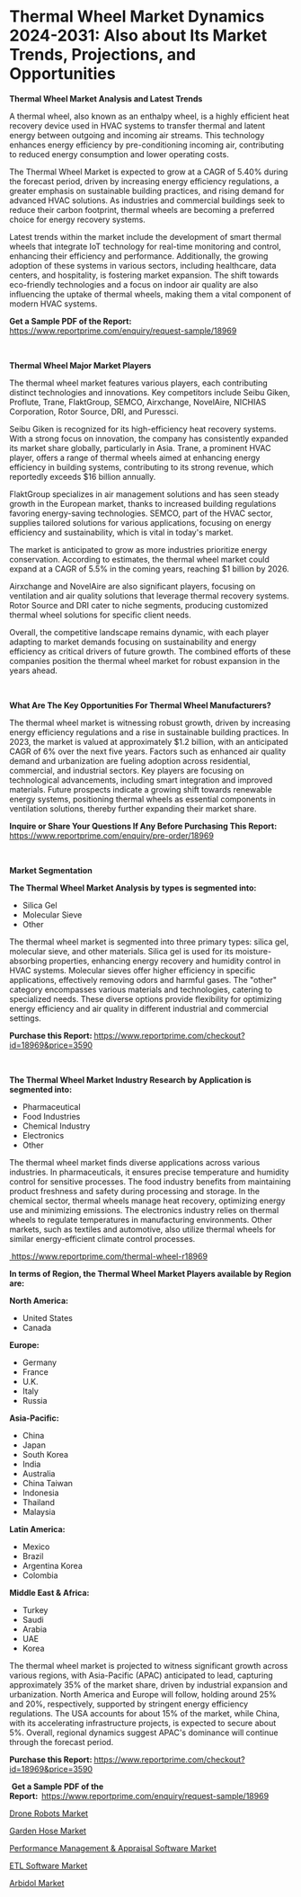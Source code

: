 <p><h1>Thermal Wheel Market Dynamics 2024-2031: Also about Its Market Trends, Projections, and Opportunities</h1></p><p><strong>Thermal Wheel Market Analysis and Latest Trends</strong></p>
<p><p>A thermal wheel, also known as an enthalpy wheel, is a highly efficient heat recovery device used in HVAC systems to transfer thermal and latent energy between outgoing and incoming air streams. This technology enhances energy efficiency by pre-conditioning incoming air, contributing to reduced energy consumption and lower operating costs.</p><p>The Thermal Wheel Market is expected to grow at a CAGR of 5.40% during the forecast period, driven by increasing energy efficiency regulations, a greater emphasis on sustainable building practices, and rising demand for advanced HVAC solutions. As industries and commercial buildings seek to reduce their carbon footprint, thermal wheels are becoming a preferred choice for energy recovery systems.</p><p>Latest trends within the market include the development of smart thermal wheels that integrate IoT technology for real-time monitoring and control, enhancing their efficiency and performance. Additionally, the growing adoption of these systems in various sectors, including healthcare, data centers, and hospitality, is fostering market expansion. The shift towards eco-friendly technologies and a focus on indoor air quality are also influencing the uptake of thermal wheels, making them a vital component of modern HVAC systems.</p></p>
<p><strong>Get a Sample PDF of the Report:&nbsp;</strong> <a href="https://www.reportprime.com/enquiry/request-sample/18969?utm_campaign=9&utm_medium=2&utm_source=Github&utm_content=ia&utm_term=22112024&utm_id=thermal-wheel">https://www.reportprime.com/enquiry/request-sample/18969</a></p>
<p>&nbsp;</p>
<p><strong>Thermal Wheel Major Market Players</strong></p>
<p><p>The thermal wheel market features various players, each contributing distinct technologies and innovations. Key competitors include Seibu Giken, Proflute, Trane, FlaktGroup, SEMCO, Airxchange, NovelAire, NICHIAS Corporation, Rotor Source, DRI, and Puressci.</p><p>Seibu Giken is recognized for its high-efficiency heat recovery systems. With a strong focus on innovation, the company has consistently expanded its market share globally, particularly in Asia. Trane, a prominent HVAC player, offers a range of thermal wheels aimed at enhancing energy efficiency in building systems, contributing to its strong revenue, which reportedly exceeds $16 billion annually. </p><p>FlaktGroup specializes in air management solutions and has seen steady growth in the European market, thanks to increased building regulations favoring energy-saving technologies. SEMCO, part of the HVAC sector, supplies tailored solutions for various applications, focusing on energy efficiency and sustainability, which is vital in today's market.</p><p>The market is anticipated to grow as more industries prioritize energy conservation. According to estimates, the thermal wheel market could expand at a CAGR of 5.5% in the coming years, reaching $1 billion by 2026.</p><p>Airxchange and NovelAire are also significant players, focusing on ventilation and air quality solutions that leverage thermal recovery systems. Rotor Source and DRI cater to niche segments, producing customized thermal wheel solutions for specific client needs.</p><p>Overall, the competitive landscape remains dynamic, with each player adapting to market demands focusing on sustainability and energy efficiency as critical drivers of future growth. The combined efforts of these companies position the thermal wheel market for robust expansion in the years ahead.</p></p>
<p>&nbsp;</p>
<p><strong>What Are The Key Opportunities For Thermal Wheel Manufacturers?</strong></p>
<p><p>The thermal wheel market is witnessing robust growth, driven by increasing energy efficiency regulations and a rise in sustainable building practices. In 2023, the market is valued at approximately $1.2 billion, with an anticipated CAGR of 6% over the next five years. Factors such as enhanced air quality demand and urbanization are fueling adoption across residential, commercial, and industrial sectors. Key players are focusing on technological advancements, including smart integration and improved materials. Future prospects indicate a growing shift towards renewable energy systems, positioning thermal wheels as essential components in ventilation solutions, thereby further expanding their market share.</p></p>
<p><strong>Inquire or Share Your Questions If Any Before Purchasing This Report:</strong> <a href="https://www.reportprime.com/enquiry/pre-order/18969?utm_campaign=9&utm_medium=2&utm_source=Github&utm_content=ia&utm_term=22112024&utm_id=thermal-wheel">https://www.reportprime.com/enquiry/pre-order/18969</a></p>
<p>&nbsp;</p>
<p><strong>Market Segmentation</strong></p>
<p><strong>The Thermal Wheel Market Analysis by types is segmented into:</strong></p>
<p><ul><li>Silica Gel</li><li>Molecular Sieve</li><li>Other</li></ul></p>
<p><p>The thermal wheel market is segmented into three primary types: silica gel, molecular sieve, and other materials. Silica gel is used for its moisture-absorbing properties, enhancing energy recovery and humidity control in HVAC systems. Molecular sieves offer higher efficiency in specific applications, effectively removing odors and harmful gases. The "other" category encompasses various materials and technologies, catering to specialized needs. These diverse options provide flexibility for optimizing energy efficiency and air quality in different industrial and commercial settings.</p></p>
<p><strong>Purchase this Report:&nbsp;</strong><a href="https://www.reportprime.com/checkout?id=18969&price=3590&utm_campaign=9&utm_medium=2&utm_source=Github&utm_content=ia&utm_term=22112024&utm_id=thermal-wheel">https://www.reportprime.com/checkout?id=18969&price=3590</a></p>
<p>&nbsp;</p>
<p><strong>The Thermal Wheel Market Industry Research by Application is segmented into:</strong></p>
<p><ul><li>Pharmaceutical</li><li>Food Industries</li><li>Chemical Industry</li><li>Electronics</li><li>Other</li></ul></p>
<p><p>The thermal wheel market finds diverse applications across various industries. In pharmaceuticals, it ensures precise temperature and humidity control for sensitive processes. The food industry benefits from maintaining product freshness and safety during processing and storage. In the chemical sector, thermal wheels manage heat recovery, optimizing energy use and minimizing emissions. The electronics industry relies on thermal wheels to regulate temperatures in manufacturing environments. Other markets, such as textiles and automotive, also utilize thermal wheels for similar energy-efficient climate control processes.</p></p>
<p><a href="https://www.reportprime.com/thermal-wheel-r18969?utm_campaign=9&utm_medium=2&utm_source=Github&utm_content=ia&utm_term=22112024&utm_id=thermal-wheel">&nbsp;https://www.reportprime.com/thermal-wheel-r18969</a></p>
<p><strong>In terms of Region, the Thermal Wheel Market Players available by Region are:</strong></p>
<p>
    <p> <strong> North America: </strong>
        <ul>
            <li>United States</li>
            <li>Canada</li>
        </ul>
        </p> 
    <p> <strong> Europe: </strong>
        <ul>
            <li>Germany</li>
            <li>France</li>
            <li>U.K.</li>
            <li>Italy</li>
            <li>Russia</li>
        </ul>
        </p> 
    <p> <strong> Asia-Pacific: </strong>
        <ul>
            <li>China</li>
            <li>Japan</li>
            <li>South Korea</li>
            <li>India</li>
            <li>Australia</li>
            <li>China Taiwan</li>
            <li>Indonesia</li>
            <li>Thailand</li>
            <li>Malaysia</li>
        </ul>
        </p> 
    <p> <strong> Latin America: </strong>
        <ul>
            <li>Mexico</li>
            <li>Brazil</li>
            <li>Argentina Korea</li>
            <li>Colombia</li>
        </ul>
        </p> 
    <p> <strong> Middle East & Africa: </strong>
        <ul>
            <li>Turkey</li>
            <li>Saudi</li>
            <li>Arabia</li>
            <li>UAE</li>
            <li>Korea</li>
        </ul>
    </p>
    </p>
<p><p>The thermal wheel market is projected to witness significant growth across various regions, with Asia-Pacific (APAC) anticipated to lead, capturing approximately 35% of the market share, driven by industrial expansion and urbanization. North America and Europe will follow, holding around 25% and 20%, respectively, supported by stringent energy efficiency regulations. The USA accounts for about 15% of the market, while China, with its accelerating infrastructure projects, is expected to secure about 5%. Overall, regional dynamics suggest APAC's dominance will continue through the forecast period.</p></p>
<p><strong>Purchase this Report: </strong><a href="https://www.reportprime.com/checkout?id=18969&price=3590&utm_campaign=9&utm_medium=2&utm_source=Github&utm_content=ia&utm_term=22112024&utm_id=thermal-wheel">https://www.reportprime.com/checkout?id=18969&price=3590</a></p>
<p>&nbsp;<strong>Get a Sample PDF of the Report:&nbsp;&nbsp;</strong><a href="https://www.reportprime.com/enquiry/request-sample/18969?utm_campaign=9&utm_medium=2&utm_source=Github&utm_content=ia&utm_term=22112024&utm_id=thermal-wheel">https://www.reportprime.com/enquiry/request-sample/18969</a></p>
<p><strong></strong></p>
<p><p><a href="https://github.com/PeterParrish5/Market-Research-Report-List-7/blob/main/drone-robots-market.md?utm_campaign=9&utm_medium=2&utm_source=Github&utm_content=ia&utm_term=22112024&utm_id=thermal-wheel">Drone Robots Market</a></p><p><a href="https://github.com/AfsanaMia652/Market-Research-Report-List-1/blob/main/garden-hose-market.md?utm_campaign=9&utm_medium=2&utm_source=Github&utm_content=ia&utm_term=22112024&utm_id=thermal-wheel">Garden Hose Market</a></p><p><a href="https://www.linkedin.com/pulse/complete-swot-analysis-performance-management-appraisal-software-vadbe?utm_campaign=9&utm_medium=2&utm_source=Github&utm_content=ia&utm_term=22112024&utm_id=thermal-wheel">Performance Management & Appraisal Software Market</a></p><p><a href="https://www.linkedin.com/pulse/why-etl-software-market-rise-exploring-66-cagr-key-drivers-tjfue?utm_campaign=9&utm_medium=2&utm_source=Github&utm_content=ia&utm_term=22112024&utm_id=thermal-wheel">ETL Software Market</a></p><p><a href="https://issuu.com/reportprime-2/docs/arbidol-market-size-2030.pptx_28ba1482718db6?utm_campaign=9&utm_medium=2&utm_source=Github&utm_content=ia&utm_term=22112024&utm_id=thermal-wheel">Arbidol Market</a></p></p>